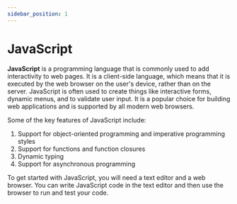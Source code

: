 ```yaml
---
sidebar_position: 1
---
```


# JavaScript 

**JavaScript** is a programming language that is commonly used to add interactivity to web pages. It is a client-side language, which means that it is executed by the web browser on the user's device, rather than on the server. JavaScript is often used to create things like interactive forms, dynamic menus, and to validate user input. It is a popular choice for building web applications and is supported by all modern web browsers. 

Some of the key features of JavaScript include:

1. Support for object-oriented programming and imperative programming styles
2. Support for functions and function closures
3. Dynamic typing
4. Support for asynchronous programming

To get started with JavaScript, you will need a text editor and a web browser. You can write JavaScript code in the text editor and then use the browser to run and test your code. 
